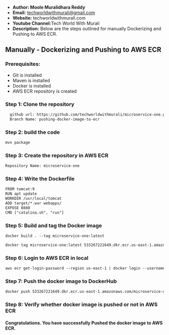 + <b>Author: Moole Muralidhara Reddy</b></br>
+ <b>Email:</b> techworldwithmurali@gmail.com</br>
+ <b>Website:</b> techworldwithmurali.com </br>
+ <b>Youtube Channel:</b>Tech World With Murali</br>
+ <b>Description:</b> Below are the steps outlined for manually Dockerizing and Pushing to AWS ECR.</br>

## Manually - Dockerizing and Pushing to AWS ECR

### Prerequisites:
+ Git is installed
+ Maven is installed
+ Docker is installed
+ AWS ECR repository is created

### Step 1: Clone the repository
  
```xml
  github url: https://github.com/techworldwithmurali/microservice-one.git
  Branch Name: pushing-docker-image-to-ecr
```
### Step 2: build the code
```xml
mvn package
```
### Step 3: Create the repository in AWS ECR
```xml
Repository Name: microservice-one
```
### Step 4: Write the Dockerfile
```xml
FROM tomcat:9
RUN apt update
WORKDIR /usr/local/tomcat
ADD target/*.war webapps/
EXPOSE 8080
CMD ["catalina.sh", "run"]
```
### Step 5: Build and tag the Docker image
```xml
docker build . --tag microservice-one:latest

docker tag microservice-one:latest 533267221649.dkr.ecr.us-east-1.amazonaws.com/microservice-one:latest
```
### Step 6: Login to AWS ECR in local
```xml
aws ecr get-login-password --region us-east-1 | docker login --username AWS --password-stdin 533267221649.dkr.ecr.us-east-1.amazonaws.com
```

### Step 7: Push the docker image to DockerHub
```xml
docker push 533267221649.dkr.ecr.us-east-1.amazonaws.com/microservice-one:latest
```
### Step 8: Verify whether docker image is pushed or not in AWS ECR


#### Congratulations. You have successfully Pushed the docker image to AWS ECR.
